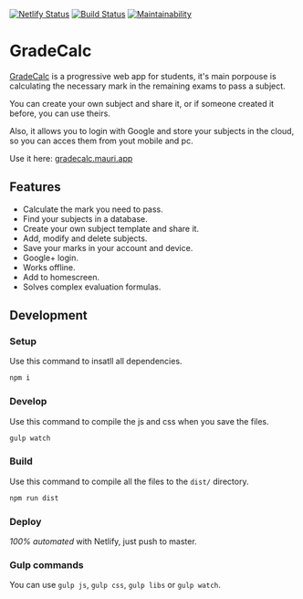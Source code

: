 [![Netlify Status](https://api.netlify.com/api/v1/badges/3e698f7a-6ceb-49e5-a3bf-142c72746188/deploy-status)](https://app.netlify.com/sites/gradecalc/deploys) [![Build Status](https://travis-ci.com/mauriciabad/GradeCalc.svg?branch=master)](https://travis-ci.com/mauriciabad/GradeCalc) [![Maintainability](https://api.codeclimate.com/v1/badges/f3f3cbb1736c40546d06/maintainability)](https://codeclimate.com/github/mauriciabad/GradeCalc/maintainability)

# GradeCalc

[GradeCalc](https://gradecalc.mauri.app) is a progressive web app for students, it's main porpouse is calculating the necessary mark in the remaining exams to pass a subject.

You can create your own subject and share it, or if someone created it before, you can use theirs.

Also, it allows you to login with Google and store your subjects in the cloud, so you can acces them from yout mobile and pc.

Use it here: [gradecalc.mauri.app](https://gradecalc.mauri.app)

## Features

- Calculate the mark you need to pass.
- Find your subjects in a database.
- Create your own subject template and share it.
- Add, modify and delete subjects.
- Save your marks in your account and device.
- Google+ login.
- Works offline.
- Add to homescreen.
- Solves complex evaluation formulas.

## Development

### Setup

Use this command to insatll all dependencies.

```bash
npm i
```

### Develop

Use this command to compile the js and css when you save the files.

```bash
gulp watch
```

### Build

Use this command to compile all the files to the `dist/` directory.

```bash
npm run dist
```

### Deploy

_100% automated_ with Netlify, just push to master.

### Gulp commands

You can use `gulp js`, `gulp css`, `gulp libs` or `gulp watch`.
